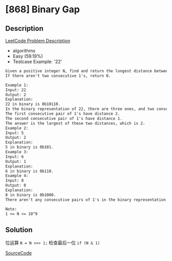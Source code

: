 # [868] Binary Gap

## Description

[LeetCode Problem Description](https://leetcode.com/problems/binary-gap/description/)

* algorithms
* Easy (59.19%)
* Testcase Example:  '22'

```md
Given a positive integer N, find and return the longest distance between two consecutive 1's in the binary representation of N.
If there aren't two consecutive 1's, return 0.

Example 1:
Input: 22
Output: 2
Explanation:
22 in binary is 0b10110.
In the binary representation of 22, there are three ones, and two consecutive pairs of 1's.
The first consecutive pair of 1's have distance 2.
The second consecutive pair of 1's have distance 1.
The answer is the largest of these two distances, which is 2.
Example 2:
Input: 5
Output: 2
Explanation:
5 in binary is 0b101.
Example 3:
Input: 6
Output: 1
Explanation:
6 in binary is 0b110.
Example 4:
Input: 8
Output: 0
Explanation:
8 in binary is 0b1000.
There aren't any consecutive pairs of 1's in the binary representation of 8, so we return 0.

Note:
1 <= N <= 10^9
```

## Solution

位运算 `N = N >>> 1;` 检查最后一位 `if (N & 1)`

[SourceCode](./solution.js)